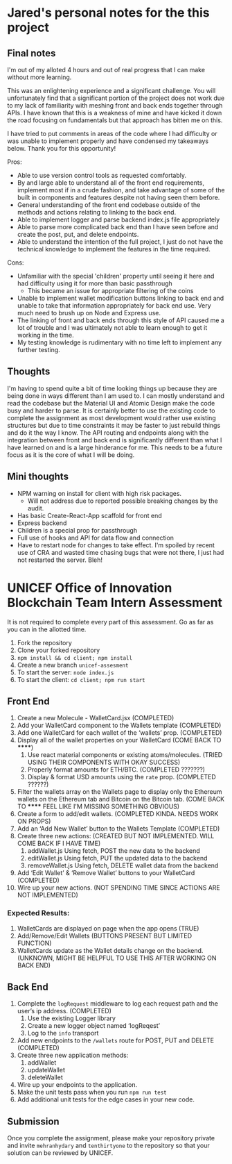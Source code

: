 # Jared's personal notes for the this project

## Final notes

I'm out of my alloted 4 hours and out of real progress that I can make without more learning.

This was an enlightening experience and a significant challenge. You will unfortunately find that a significant portion of the project does not work due to my lack of familiarity with meshing front and back ends together through APIs. I have known that this is a weakness of mine and have kicked it down the road focusing on fundamentals but that approach has bitten me on this.

I have tried to put comments in areas of the code where I had difficulty or was unable to implement properly and have condensed my takeaways below. Thank you for this opportunity!

Pros:

- Able to use version control tools as requested comfortably.
- By and large able to understand all of the front end requirements, implement most if in a crude fashion, and take advantage of some of the built in components and features despite not having seen them before.
- General understanding of the front end codebase outside of the methods and actions relating to linking to the back end.
- Able to implement logger and parse backend index.js file appropriately
- Able to parse more complicated back end than I have seen before and create the post, put, and delete endpoints.
- Able to understand the intention of the full project, I just do not have the technical knowledge to implement the features in the time required.

Cons:

- Unfamiliar with the special 'children' property until seeing it here and had difficulty using it for more than basic passthrough
  - This became an issue for appropriate filtering of the coins
- Unable to implement wallet modification buttons linking to back end and unable to take that information appropriately for back end use. Very much need to brush up on Node and Express use.
- The linking of front and back ends through this style of API caused me a lot of trouble and I was ultimately not able to learn enough to get it working in the time.
- My testing knowledge is rudimentary with no time left to implement any further testing.

## Thoughts

I'm having to spend quite a bit of time looking things up because they are being done in ways different than I am used to. I can mostly understand and read the codebase but the Material UI and Atomic Design make the code busy and harder to parse.
It is certainly better to use the existing code to complete the assignment as most development would rather use existing structures but due to time constraints it may be faster to just rebuild things and do it the way I know.
The API routing and endpoints along with the integration between front and back end is significantly different than what I have learned on and is a large hinderance for me. This needs to be a future focus as it is the core of what I will be doing.

## Mini thoughts

- NPM warning on install for client with high risk packages.
  - Will not address due to reported possible breaking changes by the audit.
- Has basic Create-React-App scaffold for front end
- Express backend
- Children is a special prop for passthrough
- Full use of hooks and API for data flow and connection
- Have to restart node for changes to take effect. I'm spoiled by recent use of CRA and wasted time chasing bugs that were not there, I just had not restarted the server. Bleh!

# UNICEF Office of Innovation Blockchain Team Intern Assessment

It is not required to complete every part of this assessment. Go as far as you can in the allotted time.

1. Fork the repository
2. Clone your forked repository
3. `npm install && cd client; npm install`
4. Create a new branch `unicef-assesment`
5. To start the server: `node index.js`
6. To start the client: `cd client; npm run start`

## Front End

1. Create a new Molecule - WalletCard.jsx (COMPLETED)
2. Add your WalletCard component to the Wallets template (COMPLETED)
3. Add one WalletCard for each wallet of the ‘wallets’ prop. (COMPLETED)
4. Display all of the wallet properties on your WalletCard (COME BACK TO **\*\*\*\***)
   1. Use react material components or existing atoms/molecules. (TRIED USING THEIR COMPONENTS WITH OKAY SUCCESS)
   2. Properly format amounts for ETH/BTC. (COMPLETED ???????)
   3. Display & format USD amounts using the `rate` prop. (COMPLETED ??????)
5. Filter the wallets array on the Wallets page to display only the Ethereum wallets on the Ethereum tab and Bitcoin on the Bitcoin tab. (COME BACK TO **\*\*\*\*** FEEL LIKE I'M MISSING SOMETHING OBVIOUS)
6. Create a form to add/edit wallets. (COMPLETED KINDA. NEEDS WORK ON PROPS)
7. Add an ‘Add New Wallet’ button to the Wallets Template (COMPLETED)
8. Create three new actions: (CREATED BUT NOT IMPLEMENTED. WILL COME BACK IF I HAVE TIME)
   1. addWallet.js
      Using fetch, POST the new data to the backend
   2. editWallet.js
      Using fetch, PUT the updated data to the backend
   3. removeWallet.js
      Using fetch, DELETE wallet data from the backend
9. Add ‘Edit Wallet’ & ‘Remove Wallet’ buttons to your WalletCard (COMPLETED)
10. Wire up your new actions. (NOT SPENDING TIME SINCE ACTIONS ARE NOT IMPLEMENTED)

### Expected Results:

1. WalletCards are displayed on page when the app opens (TRUE)
2. Add/Remove/Edit Wallets (BUTTONS PRESENT BUT LIMITED FUNCTION)
3. WalletCards update as the Wallet details change on the backend. (UNKNOWN, MIGHT BE HELPFUL TO USE THIS AFTER WORKING ON BACK END)

## Back End

1. Complete the `logRequest` middleware to log each request path and the user’s ip address. (COMPLETED)
   1. Use the existing Logger library
   2. Create a new logger object named ‘logReqest’
   3. Log to the `info` transport
2. Add new endpoints to the `/wallets` route for POST, PUT and DELETE (COMPLETED)
3. Create three new application methods:
   1. addWallet
   2. updateWallet
   3. deleteWallet
4. Wire up your endpoints to the application.
5. Make the unit tests pass when you run `npm run test`
6. Add additional unit tests for the edge cases in your new code.

## Submission

Once you complete the assignment, please make your repository private and invite `mehranhydary` and `tenthirtyone` to the repository so that your solution can be reviewed by UNICEF.
